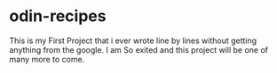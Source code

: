 # odin-recipes
This is my First Project that i ever wrote line by lines without getting anything from the google.
I am So exited and this project will be one of many more to come.
